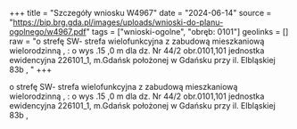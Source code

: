 +++
title = "Szczegóły wniosku W4967"
date = "2024-06-14"
source = "https://bip.brg.gda.pl/images/uploads/wnioski-do-planu-ogolnego/w4967.pdf"
tags = ["wnioski-ogolne", "obręb: 0101"]
geolinks = []
raw = "o strefę  SW- strefa wielofunkcyjna z zabudową mieszkaniową wielorodzinną , : o wys .15 ,0 m dla dz. Nr 44/2 obr.0101,101 jednostka ewidencyjna 226101_1, m.Gdańsk położonej w Gdańsku przy il. Elbląskiej 83b , "
+++

o strefę  SW- strefa wielofunkcyjna z zabudową mieszkaniową wielorodzinną ,
: o wys .15 ,0 m dla dz. Nr 44/2 obr.0101,101 jednostka ewidencyjna 226101_1, m.Gdańsk położonej w
Gdańsku przy il. Elbląskiej 83b ,



